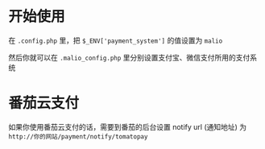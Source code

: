 # 开始使用
在 `.config.php` 里，把 `$_ENV['payment_system']` 的值设置为 `malio`

然后你就可以在 `.malio_config.php` 里分别设置支付宝、微信支付所用的支付系统

# 番茄云支付
如果你使用番茄云支付的话，需要到番茄的后台设置 notify url (通知地址) 为 `http://你的网站/payment/notify/tomatopay`